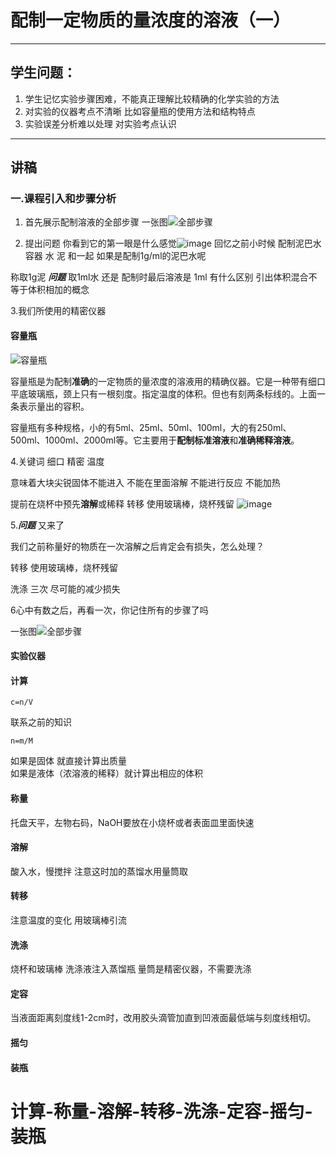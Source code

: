 # 配制一定物质的量浓度的溶液（一）

---
## 学生问题：
1. 学生记忆实验步骤困难，不能真正理解比较精确的化学实验的方法
2. 对实验的仪器考点不清晰 比如容量瓶的使用方法和结构特点
3. 实验误差分析难以处理 对实验考点认识


---
## 讲稿
### 一.课程引入和步骤分析
   1. 首先展示配制溶液的全部步骤 一张图![全部步骤](http://i3.s.7.hjfile.cn/entry/201503/0f48878c-7847-4c88-987b-c4e297bb46e1.jpg)



   2. 提出问题 你看到它的第一眼是什么感觉![image](http://image1.caixin.com/2011-07-15/100280052_840_560.jpg)
 回忆之前小时候 配制泥巴水 容器 水 泥 和一起
 如果是配制1g/ml的泥巴水呢 

称取1g泥 ***问题***
取1ml水  还是 配制时最后溶液是 1ml 
有什么区别  引出体积混合不等于体积相加的概念

3.我们所使用的精密仪器 
#### 容量瓶

![容量瓶](http://s15.sinaimg.cn/middle/6104c8d3g78cfc7b6088e&690)

容量瓶是为配制**准确**的一定物质的量浓度的溶液用的精确仪器。它是一种带有细口平底玻璃瓶，颈上只有一根刻度。指定温度的体积。但也有刻两条标线的。上面一条表示量出的容积。

容量瓶有多种规格，小的有5ml、25ml、50ml、100ml，大的有250ml、500ml、1000ml、2000ml等。它主要用于**配制标准溶液**和**准确稀释溶液**。

4.关键词 细口 精密 温度 
   
  意味着大块尖锐固体不能进入 不能在里面溶解 不能进行反应 不能加热

  提前在烧杯中预先**溶解**或稀释  转移 使用玻璃棒，烧杯残留
   ![image](http://down.tutu001.com/d/file/20120102/1ff64cc71bc8ddeb5adecce2ea_560.jpg)

5.***问题*** 又来了

我们之前称量好的物质在一次溶解之后肯定会有损失，怎么处理？

  转移 使用玻璃棒，烧杯残留
 
洗涤 三次 尽可能的减少损失
   
6心中有数之后，再看一次，你记住所有的步骤了吗


一张图![全部步骤](http://i3.s.7.hjfile.cn/entry/201503/0f48878c-7847-4c88-987b-c4e297bb46e1.jpg)
#### 实验仪器


#### 计算
```katex
c=n/V
``` 
联系之前的知识
```katex
n=m/M
```
如果是固体 就直接计算出质量   
如果是液体（浓溶液的稀释）就计算出相应的体积
#### 称量 
  托盘天平，左物右码，NaOH要放在小烧杯或者表面皿里面快速
  
  
#### 溶解
酸入水，慢搅拌
    注意这时加的蒸馏水用量筒取
#### 转移
 注意温度的变化 
    用玻璃棒引流
#### 洗涤
烧杯和玻璃棒 洗涤液注入蒸馏瓶
量筒是精密仪器，不需要洗涤
#### 定容
当液面距离刻度线1-2cm时，改用胶头滴管加直到凹液面最低端与刻度线相切。
#### 摇匀
#### 装瓶
# 计算-称量-溶解-转移-洗涤-定容-摇匀-装瓶



 
